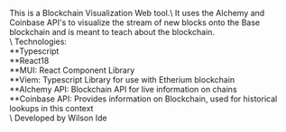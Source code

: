 This is a Blockchain Visualization Web tool.\ It uses the Alchemy and Coinbase API's to visualize the stream of new blocks onto the Base blockchain and is meant to teach about the blockchain.\
\\
Technologies:\
**Typescript\
**React18\
**MUI: React Component Library\
**Viem: Typescript Library for use with Etherium blockchain\
**Alchemy API: Blockchain API for live information on chains\
**Coinbase API: Provides information on Blockchain, used for historical lookups in this context\
\\
Developed by Wilson Ide

